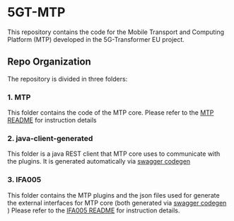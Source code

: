 # 5GT-MTP
This repository contains the code for the Mobile Transport and Computing Platform (MTP) developed in the 5G-Transformer EU project.

## Repo Organization
The repository is divided in three folders:

### 1. MTP 
This folder contains the code of the MTP core. Please refer to the [MTP README](mtp/README.md) for instruction details

### 2. java-client-generated
This folder is a java REST client that MTP core uses to communicate with the plugins. It is generated automatically via [swagger codegen](https://editor.swagger.io/) 

### 3. IFA005
This folder contains the MTP plugins and the json files used for generate the external interfaces for MTP core (both generated via [swagger codegen](https://editor.swagger.io/) ) Please refer to the [IFA005 README](IFA005/README.md) for instruction details.
